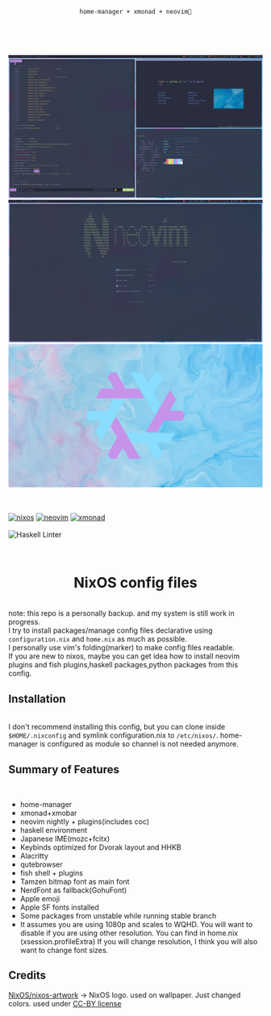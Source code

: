 <br>
<br>
<p align="center"><code>home-manager + xmonad + neovim💛</code></p>
<br>
<br>
<br>

![screenshot1](/screenshot1.png)
![screenshot2](/screenshot2.png)
![wallpaper](/wallpaper2.png)
<br>
<br>
<br>

[![nixos](https://img.shields.io/static/v1?style=for-the-badge&logo=nixos&label=%E2%A0%80&message=nixos&labelColor=azure&color=cornflowerblue)](https://nixos.org/)
[![neovim](https://img.shields.io/static/v1?style=for-the-badge&logo=neovim&label=%E2%A0%80&message=neovim&labelColor=blue&color=green)](https://neovim.io/)
[![xmonad](https://img.shields.io/static/v1?style=for-the-badge&logo=haskell&label=%E2%A0%80&message=xmonad&labelColor=blueviolet&color=black)](https://xmonad.org/)
<br>
<br>
![Haskell Linter](https://github.com/btwiusegentoo/nixconfig/workflows/Haskell%20Linter/badge.svg)

<br>
<h1 align="center">NixOS config files</h1>
<br>
note: this repo is a personally backup. and my system is still work in progress.<br>
I try to install packages/manage config files declarative using <code>configuration.nix</code> and <code>home.nix</code> as much as possible.<br>
I personally use vim's folding(marker) to make config files readable.<br>
If you are new to nixos, maybe you can get idea how to install neovim plugins and fish plugins,haskell packages,python packages from this config.
<br>
<h2>Installation</h2>
<br>
I don't recommend installing this config, but you can clone inside <code>$HOME/.nixconfig</code> and symlink configuration.nix to <code>/etc/nixos/</code>.
home-manager is configured as module so channel is not needed anymore.
<br>
<h2>Summary of Features</h2>
<br>
<ul type="square">
    <li>home-manager</li>
    <li>xmonad+xmobar</li>
    <li>neovim nightly + plugins(includes coc)</li>
    <li>haskell environment</li>
    <li>Japanese IME(mozc+fcitx)</li>
    <li>Keybinds optimized for Dvorak layout and HHKB</li>
    <li>Alacritty</li>
    <li>qutebrowser</li>
    <li>fish shell + plugins</li>
    <li>Tamzen bitmap font as main font</li>
    <li>NerdFont as fallback(GohuFont)</li>
    <li>Apple emoji</li>
    <li>Apple SF fonts installed</li>
    <li>Some packages from unstable while running stable branch</li>
    <li>It assumes you are using 1080p and scales to WQHD. You will want to disable if you are using other resolution. You can find in home.nix (xsession.profileExtra) If you will change resolution, I think you will also want to change font sizes.</li>

</ul>

<h2>Credits</h2>
<a href="https://github.com/NixOS/nixos-artwork/tree/master/logo">NixOS/nixos-artwork</a> -> NixOS logo. used on wallpaper. Just changed colors. used under <a href="https://creativecommons.org/licenses/by/4.0/">CC-BY license</a>
